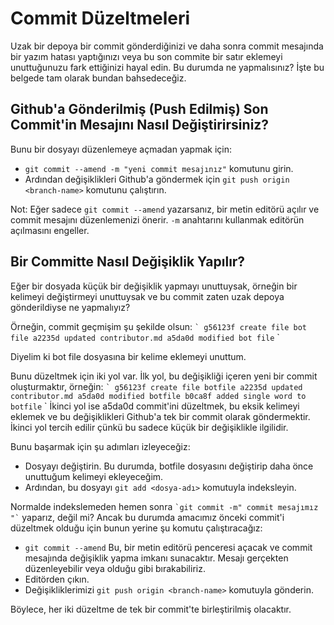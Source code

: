 # Commit Düzeltmeleri

Uzak bir depoya bir commit gönderdiğinizi ve daha sonra commit mesajında bir yazım hatası yaptığınızı veya bu son commite bir satır eklemeyi unuttuğunuzu fark ettiğinizi hayal edin. Bu durumda ne yapmalısınız? İşte bu belgede tam olarak bundan bahsedeceğiz.

## Github'a Gönderilmiş (Push Edilmiş) Son Commit'in Mesajını Nasıl Değiştirirsiniz?

Bunu bir dosyayı düzenlemeye açmadan yapmak için:
* ```git commit --amend -m "yeni commit mesajınız"``` komutunu girin.
* Ardından değişiklikleri Github'a göndermek için ```git push origin <branch-name>``` komutunu çalıştırın.

Not: Eğer sadece ```git commit --amend``` yazarsanız, bir metin editörü açılır ve commit mesajını düzenlemenizi önerir.
``-m`` anahtarını kullanmak editörün açılmasını engeller.

## Bir Committe Nasıl Değişiklik Yapılır?

Eğer bir dosyada küçük bir değişiklik yapmayı unuttuysak, örneğin bir kelimeyi değiştirmeyi unuttuysak ve bu commit zaten uzak depoya gönderildiyse ne yapmalıyız?

Örneğin, commit geçmişim şu şekilde olsun:
`` `
g56123f create file bot file
a2235d updated contributor.md
a5da0d modified bot file
`` `

Diyelim ki bot file dosyasına bir kelime eklemeyi unuttum.

Bunu düzeltmek için iki yol var. İlk yol, bu değişikliği içeren yeni bir commit oluşturmaktır, örneğin:
`` `
g56123f create file botfile
a2235d updated contributor.md
a5da0d modified botfile
b0ca8f added single word to botfile
`` `
İkinci yol ise a5da0d commit'ini düzeltmek, bu eksik kelimeyi eklemek ve bu değişiklikleri Github'a tek bir commit olarak göndermektir.
İkinci yol tercih edilir çünkü bu sadece küçük bir değişiklikle ilgilidir.

Bunu başarmak için şu adımları izleyeceğiz:
* Dosyayı değiştirin. Bu durumda, botfile dosyasını değiştirip daha önce unuttuğum kelimeyi ekleyeceğim.
* Ardından, bu dosyayı ```git add <dosya-adı>``` komutuyla indeksleyin.

Normalde indekslemeden hemen sonra `` `git commit -m" commit mesajımız "` `` yaparız, değil mi? Ancak bu durumda amacımız önceki commit'i düzeltmek olduğu için bunun yerine şu komutu çalıştıracağız:

* ```git commit --amend```
 Bu, bir metin editörü penceresi açacak ve commit mesajında değişiklik yapma imkanı sunacaktır. Mesajı gerçekten düzenleyebilir veya olduğu gibi bırakabiliriz.
* Editörden çıkın.
* Değişikliklerimizi ```git push origin <branch-name>``` komutuyla gönderin.

Böylece, her iki düzeltme de tek bir commit'te birleştirilmiş olacaktır.
